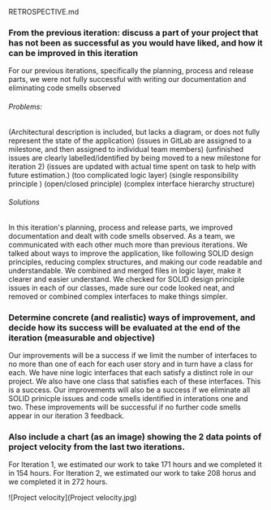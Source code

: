 RETROSPECTIVE.md

### From the previous iteration: discuss a part of your project that has not been as successful as you would have liked, and how it can be improved in this iteration

For our previous iterations, specifically the planning, process and release parts, we were not fully successful with writing our documentation and eliminating code smells observed
###### Problems:
(Architectural description is included, but lacks a diagram, or does not fully represent the state of the application)
(issues in GitLab are assigned to a milestone, and then assigned to individual team members)
(unfinished issues are clearly labelled/identified by being moved to a new milestone for iteration 2)
(issues are updated with actual time spent on task to help with future estimation.)
(too complicated logic layer)
(single responsibility principle )
(open/closed principle)
(complex interface hierarchy structure)
###### Solutions
In this iteration's planning, process and release parts, we improved documentation and dealt with code smells observed. 
As a team, we communicated with each other much more than previous iterations.  We talked about ways to improve the application, like following SOLID design principles, reducing complex structures, and making our code readable and understandable. 
	We combined and merged files in logic layer, make it clearer and easier understand.  We checked for SOLID design principle issues in each of our classes, made sure our code looked neat, and removed or combined complex interfaces to make things simpler.

### Determine concrete (and realistic) ways of improvement, and decide how its success will be evaluated at the end of the iteration (measurable and objective)
Our improvements will be a success if we limit the number of interfaces to no more than one of each for each user story and in turn have a class for each.  We have nine logic interfaces that each satisfy a distinct role in our project.  We also have one class that satisfies each of these interfaces.  This is a success.  Our improvements will also be a success if we eliminate all SOLID prinicple issues and code smells identified in interations one and two.  These improvements will be successful if no further code smells appear in our iteration 3 feedback.

### Also include a chart (as an image) showing the 2 data points of project velocity from the last two iterations. 
For Iteration 1, we estimated our work to take 171 hours and we completed it in 154 hours.
For Iteration 2, we estimated our work to take 208 horus and we completed it in 272 hours.

![Project velocity](Project velocity.jpg)
